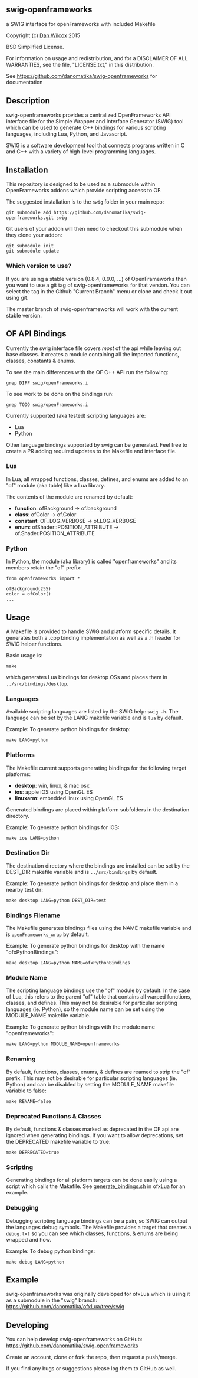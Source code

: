 swig-openframeworks
-------------------

a SWIG interface for openFrameworks with included Makefile

Copyright (c) [Dan Wilcox](danomatika.com) 2015

BSD Simplified License.

For information on usage and redistribution, and for a DISCLAIMER OF ALL
WARRANTIES, see the file, "LICENSE.txt," in this distribution.

See <https://github.com/danomatika/swig-openframeworks> for documentation

Description
-----------

swig-openframeworks provides a centralized OpenFrameworks API interface file for the Simple Wrapper and Interface Generator (SWIG) tool which can be used to generate C++ bindings for various scripting languages, including Lua, Python, and Javascript.

[SWIG](http://www.swig.org) is a software development tool that connects programs written in C and C++ with a variety of high-level programming languages.

Installation
------------

This repository is designed to be used as a submodule within OpenFrameworks addons which provide scripting access to OF.

The suggested installation is to the `swig` folder in your main repo:

    git submodule add https://github.com/danomatika/swig-openframeworks.git swig

Git users of your addon will then need to checkout this submodule when they clone your addon:

    git submodule init
    git submodule update

### Which version to use?

If you are using a stable version (0.8.4, 0.9.0, ...) of OpenFrameworks then you want to use a git tag of swig-openframeworks for that version. You can select the tag in the Github "Current Branch" menu or clone and check it out using git.

The master branch of swig-openframeworks will work with the current stable version.

OF API Bindings
---------------

Currently the swig interface file covers *most* of the api while leaving out base classes. It creates a module containing all the imported functions, classes, constants & enums.

To see the main differences with the OF C++ API run the following:

    grep DIFF swig/openFrameworks.i
     
To see work to be done on the bindings run:

    grep TODO swig/openFrameworks.i

Currently supported (aka tested) scripting languages are:

* Lua
* Python

Other language bindings supported by swig can be generated. Feel free to create a PR adding required updates to the Makefile and interface file.

### Lua

In Lua, all wrapped functions, classes, defines, and enums are added to an "of" module (aka table) like a Lua library.

The contents of the module are renamed by default:

* **function**: ofBackground -> of.background
* **class**: ofColor -> of.Color
* **constant**: OF_LOG_VERBOSE -> of.LOG_VERBOSE
* **enum**: ofShader::POSITION_ATTRIBUTE -> of.Shader.POSITION_ATTRIBUTE

### Python

In Python, the module (aka library) is called "openframeworks" and its members retain the "of" prefix:

    from openframeworks import *
    
    ofBackground(255)
    color = ofColor()
    ...

Usage
-----

A Makefile is provided to handle SWIG and platform specific details. It generates both a .cpp binding implementation as well as a .h header for SWIG helper functions.

Basic usage is:

    make

which generates Lua bindings for desktop OSs and places them in `../src/bindings/desktop`.	

### Languages

Available scripting languages are listed by the SWIG help: `swig -h`. The language can be set by the LANG makefile variable and is `lua` by default.

Example: To generate python bindings for desktop:

    make LANG=python

### Platforms

The Makefile current supports generating bindings for the following target platforms:

* **desktop**: win, linux, & mac osx
* **ios**: apple iOS using OpenGL ES
* **linuxarm**: embedded linux using OpenGL ES

Generated bindings are placed within platform subfolders in the destination directory.

Example: To generate python bindings for iOS:

    make ios LANG=python

### Destination Dir

The destination directory where the bindings are installed can be set by the DEST_DIR makefile variable and is `../src/bindings` by default.

Example: To generate python bindings for desktop and place them in a nearby test dir:

    make desktop LANG=python DEST_DIR=test

### Bindings Filename

The Makefile generates bindings files using the NAME makefile variable and is `openFrameworks_wrap` by default.

Example: To generate python bindings for desktop with the name "ofxPythonBindings":

    make desktop LANG=python NAME=ofxPythonBindings

### Module Name

The scripting language bindings use the "of" module by default. In the case of Lua, this refers to the parent "of" table that contains all warped functions, classes, and defines. This may not be desirable for particular scripting languages (ie. Python), so the module name can be set using the MODULE_NAME makefile variable.

Example: To generate python bindings with the module name "openframeworks":

    make LANG=python MODULE_NAME=openframeworks

### Renaming

By default, functions, classes, enums, & defines are reamed to strip the "of" prefix. This may not be desirable for particular scripting languages (ie. Python) and can be disabled by setting the MODULE_NAME makefile variable to false:

    make RENAME=false

### Deprecated Functions & Classes

By default, functions & classes marked as deprecated in the OF api are ignored when generating bindings. If you want to allow deprecations, set the DEPRECATED makefile variable to true:

    make DEPRECATED=true

### Scripting

Generating bindings for all platform targets can be done easily using a script which calls the Makefile. See [generate_bindings.sh](https://github.com/danomatika/ofxLua/blob/swig/scripts/generate_bindings.sh) in ofxLua for an example.

### Debugging

Debugging scripting language bindings can be a pain, so SWIG can output the languages debug symbols. The Makefile provides a target that creates a `debug.txt` so you can see which classes, functions, & enums are being wrapped and how.

Example: To debug python bindings:

    make debug LANG=python

Example
-------

swig-openframeworks was originally developed for ofxLua which is using it as a submodule in the "swig" branch: <https://github.com/danomatika/ofxLua/tree/swig>

Developing
----------

You can help develop swig-openframeworks on GitHub: <https://github.com/danomatika/swig-openframeworks>

Create an account, clone or fork the repo, then request a push/merge.

If you find any bugs or suggestions please log them to GitHub as well.